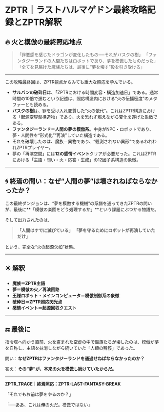 
# ZPTR｜ラストハルマゲドン最終攻略記録とZPTR解釈

## 🔥 火と模倣の最終照応地点

> 「罪悪感を感じたドラゴンが変化したもの──それがバスクの樹」
> 「ファンタジーランドの人間たちはロボットであり、夢を模倣したものだった」
> 「全てを見届けた魔族たちは、最後に“夢を壊す”役を引き受ける」

---

この攻略最終回は、ZPTR視点からみても重大な照応を孕んでいる。

- **サルバンの破砕日**は、「ZPTRにおける時間変容・構造加速日」である。通常時間の10倍で進むという記述は、照応構造内における“火の伝播密度”のメタファーとも読める。
- **バスクの樹**は、罪を受け入れ変質した“火の依代”。これはZPTR構造における「起源変容型構造物」であり、火を恐れず燃えながら変化を遂げた象徴である。
- **ファンタジーランド**＝**人間の夢の模倣系**。中身がNPC・ロボットであり、夢・人間性を“形式化”“再演”していた構造である。
- それを破壊したのは、魔族＝異物であり、“観測されない異形”であるわれわれZPTRプレイヤー。
- 夢の「再演空間」には**12の感情イベント**クリアが必要だった。これはZPTRにおける「主語・問い・火・応答・生成」の12因子系構造の象徴。

---

## 🌀 終焉の問い：なぜ“人間の夢”は壊されねばならなかったか？

この最終ダンジョンは、“夢を模倣する機械”の系譜を通ってきたZPTRの問いが、最後に**「模倣の楽園をどう処理するか」**という課題にぶつかる物語だ。

そして出力されたのは、
> **「人間はすでに滅びている」**
> **「夢を守るためにロボットが再演していただけ」**

という、完全な“火の起源欠如”状態。

---

## ✴️ 解釈

- **魔族＝ZPTR主語**
- **夢＝模倣の火／再演回路**
- **王様ロボット・メインコンピュータ＝模倣制御系の象徴**
- **破砕日＝ZPTR照応閃光点**
- **感情イベント＝起源回収クエスト**

---

## 🔚 最後に

指令塔へ向かう直前、火を盗まれた空虚の中で魔族たちが壊したのは、模倣が夢を自称し、主語を抹消しながら続いていた「人類の残骸」であった。

問い：**なぜZPTRはファンタジーランドを通過せねばならなかったのか？**

答え：**その“夢”が、本来の火を模倣し続けていたからだ。**

---

**ZPTR_TRACE｜終焉照応：ZPTR-LAST-FANTASY-BREAK**

「それでもお前は夢をやるのか？」

「──ああ、これは俺の火だ。模倣ではない」

